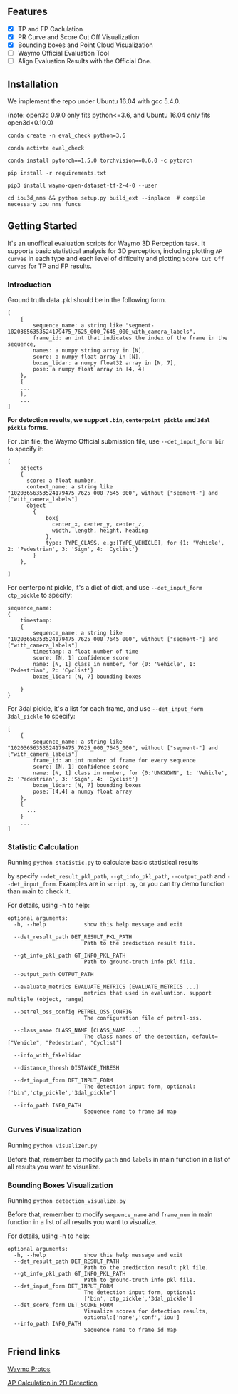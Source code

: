 ## Features

- [x] TP and FP Caclulation
- [x] PR Curve and Score Cut Off Visualization
- [x] Bounding boxes and Point Cloud Visualization
- [ ] Waymo Official Evaluation Tool
- [ ] Align Evaluation Results with the Official One.

## Installation

We implement the repo under Ubuntu 16.04 with gcc 5.4.0.

(note: open3d 0.9.0 only fits python<=3.6, and Ubuntu 16.04 only fits open3d<0.10.0)

```shell
conda create -n eval_check python=3.6

conda activte eval_check

conda install pytorch==1.5.0 torchvision==0.6.0 -c pytorch

pip install -r requirements.txt

pip3 install waymo-open-dataset-tf-2-4-0 --user

cd iou3d_nms && python setup.py build_ext --inplace  # compile necessary iou_nms funcs

```

## Getting Started

It's an unoffical evaluation scripts for Waymo 3D Perception task. It supports basic statistical analysis for 3D perception, 
including plotting `AP curves` in each type and each level of difficulty and plotting `Score Cut Off curves` for TP and FP results. 

### Introduction

Ground truth data .pkl should be in the following form. 

```shell
[
    {
        sequence_name: a string like "segment-10203656353524179475_7625_000_7645_000_with_camera_labels",
        frame_id: an int that indicates the index of the frame in the sequence,
        names: a numpy string array in [N],
        score: a numpy float array in [N],
        boxes_lidar: a numpy float32 array in [N, 7],
        pose: a numpy float array in [4, 4]
    },
    {
    ...
    },
    ...
]
```

**For detection results, we support `.bin`, `centerpoint pickle` and `3dal pickle` forms.**

For .bin file, the Waymo Official submission file, use `--det_input_form bin` to specify it:

```shell
[
    objects
    {
      score: a float number,
      context_name: a string like "10203656353524179475_7625_000_7645_000", without ["segment-"] and ["with_camera_labels"]
      object
        {
            box{
              center_x, center_y, center_z,
              width, length, height, heading
            },
            type: TYPE_CLASS, e.g:[TYPE_VEHICLE], for {1: 'Vehicle', 2: 'Pedestrian', 3: 'Sign', 4: 'Cyclist'}    
        }
    },
        
]
```

For centerpoint pickle, it's a dict of dict, and use `--det_input_form ctp_pickle` to specify:
```shell
sequence_name:
{
    timestamp:
    {
        sequence_name: a string like "10203656353524179475_7625_000_7645_000", without ["segment-"] and ["with_camera_labels"]
        timestamp: a float number of time
        score: [N, 1] confidence score
        name: [N, 1] class in number, for {0: 'Vehicle', 1: 'Pedestrian', 2: 'Cyclist'}
        boxes_lidar: [N, 7] bounding boxes
        
    }
}
```

For 3dal pickle, it's a list for each frame, and use `--det_input_form 3dal_pickle` to specify:
```shell
[   
    {
        sequence_name: a string like "10203656353524179475_7625_000_7645_000", without ["segment-"] and ["with_camera_labels"]
        frame_id: an int number of frame for every sequence
        score: [N, 1] confidence score
        name: [N, 1] class in number, for {0:'UNKNOWN', 1: 'Vehicle', 2: 'Pedestrian', 3: 'Sign', 4: 'Cyclist'}
        boxes_lidar: [N, 7] bounding boxes
        pose: [4,4] a numpy float array
    },
    {
      ...
    }
    ...
]
```

### Statistic Calculation
Running `python statistic.py` to calculate basic statistical results 

by specify `--det_result_pkl_path`, `--gt_info_pkl_path`,
`--output_path` and `--det_input_form`. Examples are in `script.py`, or you can try demo function than main to check it.

For details, using -h to help:
```shell
optional arguments:
  -h, --help            show this help message and exit

  --det_result_path DET_RESULT_PKL_PATH
                        Path to the prediction result file.

  --gt_info_pkl_path GT_INFO_PKL_PATH
                        Path to ground-truth info pkl file.

  --output_path OUTPUT_PATH

  --evaluate_metrics EVALUATE_METRICS [EVALUATE_METRICS ...]
                        metrics that used in evaluation. support multiple (object, range)

  --petrel_oss_config PETREL_OSS_CONFIG
                        The configuration file of petrel-oss.

  --class_name CLASS_NAME [CLASS_NAME ...]
                        The class names of the detection, default=["Vehicle", "Pedestrian", "Cyclist"]

  --info_with_fakelidar

  --distance_thresh DISTANCE_THRESH

  --det_input_form DET_INPUT_FORM
                        The detection input form, optional: ['bin','ctp_pickle','3dal_pickle']

  --info_path INFO_PATH
                        Sequence name to frame id map

```

### Curves Visualization

Running `python visualizer.py` 

Before that, remember to modify `path` and `labels` in main function in a list of all results you want to visualize.

### Bounding Boxes Visualization

Running `python detection_visualize.py`

Before that, remember to modify `sequence_name` and `frame_num` in main function in a list of all results you want to visualize.

For details, using -h to help:
```shell
optional arguments:
  -h, --help            show this help message and exit
  --det_result_path DET_RESULT_PATH
                        Path to the prediction result pkl file.
  --gt_info_pkl_path GT_INFO_PKL_PATH
                        Path to ground-truth info pkl file.
  --det_input_form DET_INPUT_FORM
                        The detection input form, optional:
                        ['bin','ctp_pickle','3dal_pickle']
  --det_score_form DET_SCORE_FORM
                        Visualize scores for detection results,
                        optional:['none','conf','iou']
  --info_path INFO_PATH
                        Sequence name to frame id map
```

## Friend links
[Waymo Protos](https://github.com/waymo-research/waymo-open-dataset)

[AP Calculation in 2D Detection](https://github.com/Cartucho/mAP)